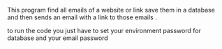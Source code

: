 This program find all emails of a website or link
save them in a database and then sends an email with a link to 
those emails .

to run the code you just have to set your environment password for database and your
email password 